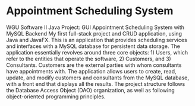 # Appointment Scheduling System
 WGU Software II Java Project: GUI Appointment Scheduling System with MySQL Backend
My first full-stack project and CRUD application, using Java and JavaFX. This is an application that provides scheduling services and interfaces with a MySQL database for persistent data storage. The application essentially revolves around three core objects: 1) Users, which refer to the entities that operate the software, 2) Customers, and 3) Consultants. Customers are the external parties with whom consultants have appointments with. The application allows users to create, read, update, and modify customers and consultants from the MySQL database, with a front end that displays all the results.  The project structure follows the Database Access Object (DAO) organization, as well as following object-oriented programming principles. 
